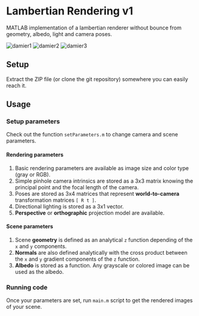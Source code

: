 # Lambertian Rendering v1

MATLAB implementation of a lambertian renderer without bounce from geometry, albedo, light and camera poses.

![damier1](data/damier_persp/images/001.png)
![damier2](data/damier_persp/images/012.png)
![damier3](data/damier_persp/images/032.png)

## Setup

Extract the ZIP file (or clone the git repository) somewhere you can easily reach it.

## Usage

### Setup parameters
Check out the function `setParameters.m` to change camera and scene parameters.

#### Rendering parameters
1. Basic rendering parameters are available as image size and color type (gray or RGB). 
2. Simple pinhole camera intrinsics are stored as a 3x3 matrix knowing the principal point and the focal length of the camera. 
3. Poses are stored as 3x4 matrices that represent **world-to-camera** transformation matrices `[ R t ]`.
4. Directional lighting is stored as a 3x1 vector.
5. **Perspective** or **orthographic** projection model are available.

#### Scene parameters
1. Scene **geometry** is defined as an analytical `z` function depending of the `x` and `y` components.
2. **Normals** are also defined analytically with the cross product between the `x` and `y` gradient components of the `z` function.
3. **Albedo** is stored as a function. Any grayscale or colored image can be used as the albedo.

### Running code
Once your parameters are set, run `main.m` script to get the rendered images of your scene.
